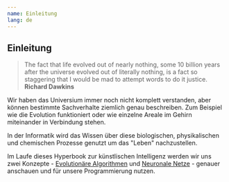 ```yaml
---
name: Einleitung
lang: de
---
```


## Einleitung

> The fact that life evolved out of nearly nothing, some 10 billion years after the universe evolved out of literally nothing, is a fact so staggering that I would be mad to attempt words to do it justice. **Richard Dawkins**

Wir haben das Universium immer noch nicht komplett verstanden, aber können bestimmte Sachverhalte ziemlich genau beschreiben. Zum Beispiel wie die Evolution funktioniert oder wie einzelne Areale im Gehirn miteinander in Verbindung stehen.

In der Informatik wird das Wissen über diese biologischen, physikalischen und chemischen Prozesse genutzt um das "Leben" nachzustellen.

Im Laufe dieses Hyperbook zur künstlischen Intelligenz werden wir uns zwei Konzepte - [Evolutionäre Algorithmen](/evolutionaere-algorithmen) und [Neuronale Netze](/neuronale-netze) - genauer anschauen und für unsere Programmierung nutzen.